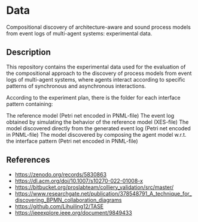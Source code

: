 # Data

Compositional discovery of architecture-aware and sound process models from event logs of multi-agent systems: experimental data.

## Description

This repository contains the experimental data used for the evaluation of the compositional approach to the discovery of process models from event logs of multi-agent systems, where agents interact according to specific patterns of synchronous and asynchronous interactions.

According to the experiment plan, there is the folder for each interface pattern containing:

The reference model (Petri net encoded in PNML-file)
The event log obtained by simulating the behavior of the reference model (XES-file)
The model discovered directly from the generated event log (Petri net encoded in PNML-file)
The model discovered by composing the agent model w.r.t. the interface pattern (Petri net encoded in PNML-file)

## References

- https://zenodo.org/records/5830863
- https://dl.acm.org/doi/10.1007/s10270-022-01008-x
- https://bitbucket.org/proslabteam/colliery_validation/src/master/
- https://www.researchgate.net/publication/378548791_A_technique_for_discovering_BPMN_collaboration_diagrams
- https://github.com/Lihuiling12/TASE
- https://ieeexplore.ieee.org/document/9849433
